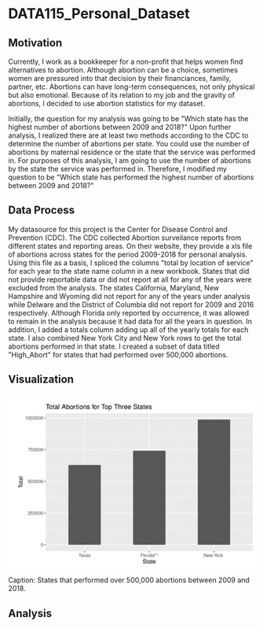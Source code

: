 # DATA115_Personal_Dataset

## Motivation

Currently, I work as a bookkeeper for a non-profit that helps women find alternatives to abortion. Although abortion can be a choice, sometimes women are pressured into that decision by their financiances, family, partner, etc. Abortions can have long-term consequences, not only physical but also emotional. Because of its relation to my job and the gravity of abortions, I decided to use abortion statistics for my dataset. 

Initially, the question for my analysis was going to be "Which state has the highest number of abortions between 2009 and 2018?" Upon further analysis, I realized there are at least two methods according to the CDC to determine the number of abortions per state. You could use the number of abortions by maternal residence or the state that the service was performed in. For purposes of this analysis, I am going to use the number of abortions by the state the service was performed in. Therefore, I modified my question to be "Which state has performed the highest number of abortions between 2009 and 2018?"

## Data Process

My datasource for this project is the Center for Disease Control and Prevention (CDC). The CDC collected Abortion surveilance reports from different states and reporting areas. On their website, they provide a xls file of abortions across states for the period 2009-2018 for personal analysis. Using this file as a basis, I spliced the columns "total by location of service" for each year to the state name column in a new workbook. States that did not provide reportable data or did not report at all for any of the years were excluded from the analysis. The states California, Maryland, New Hampshire and Wyoming did not report for any of the years under analysis while Delware and the District of Columbia did not report for 2009 and 2016 respectively. Although Florida only reported by occurrence, it was allowed to remain in the analysis because it had data for all the years in question. In addition, I added a totals column adding up all of the yearly totals for each state. I also combined New York City and New York rows to get the total abortions performed in that state. I created a subset of data titled "High_Abort" for states that had performed over 500,000 abortions. 

## Visualization

<img src="https://raw.githubusercontent.com/katiekealy/DATA115_Personal_Dataset/main/R_pic2.png">
Caption: States that performed over 500,000 abortions between 2009 and 2018. 

## Analysis
